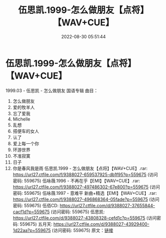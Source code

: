 ﻿---
title: 伍思凯.1999-怎么做朋友【点将】【WAV+CUE】
date: 2022-08-30 05:51:44
categories: WAV车载音乐、镜像
tags: 华语中文
---
# 伍思凯.1999-怎么做朋友【点将】【WAV+CUE】

1999.03 - 伍思凯 - 怎么做朋友
国语专辑
曲目：
01. 怎么做朋友
02. 爱的牧羊人
03. 忘了爱我
04. Michelle
05. 乱想
06. 搭便车的女人
07. 认了
08. 爱上每一个你
09. 环游世界
10. 不准寂寞
11. 日子
12. 你是春风我是雨
伍思凯.1999 - 怎么做朋友【点将】【WAV+CUE】.rar: https://url27.ctfile.com/f/9388027-659537925-db1f95?p=559675
(访问密码: 559675)
伍咏薇.1996 - 不再在乎【EMI】【WAV+CUE】.rar: https://url27.ctfile.com/f/9388027-497486302-67e800?p=559675
(访问密码: 559675)
伍咏薇.1997 - 意难平 新曲+精选【EMI】【WAV+CUE】.rar: https://url27.ctfile.com/f/9388027-496868364-05fade?p=559675
(访问密码: 559675)
伍佰CD: https://url27.ctfile.com/d/9388027-37655844-cacf1d?p=559675
(访问密码: 559675)
伍思凯: https://url27.ctfile.com/d/9388027-43808328-cefd1c?p=559675
(访问密码: 559675)
五月天: https://url27.ctfile.com/d/9388027-43929400-1d22aa?p=559675
(访问密码: 559675)
原文：[链接](https://blog.sina.com.cn/s/blog_1647c7e7601030z4k.html)